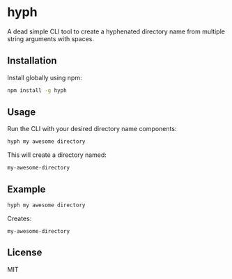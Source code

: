 # hyph

A dead simple CLI tool to create a hyphenated directory name from multiple string arguments with spaces.

## Installation

Install globally using npm:

```sh
npm install -g hyph
```

## Usage

Run the CLI with your desired directory name components:

```sh
hyph my awesome directory
```

This will create a directory named:

```
my-awesome-directory
```

## Example

```sh
hyph my awesome directory
```

Creates:

```
my-awesome-directory
```

## License

MIT
